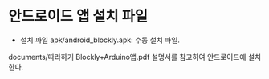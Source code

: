 
# 안드로이드 앱 설치 파일


- 설치 파일 apk/android_blockly.apk: 수동 설치 파일.

documents/따라하기 Blockly+Arduino앱.pdf 설명서를 참고하여 안드로이드에 설치한다.


